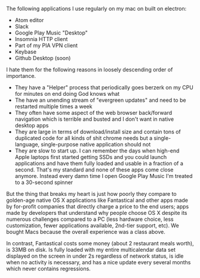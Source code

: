 The following applications I use regularly on my mac on built on electron:

- Atom editor
- Slack
- Google Play Music "Desktop"
- Insomnia HTTP client
- Part of my PIA VPN client
- Keybase
- Github Desktop (soon)

I hate them for the following reasons in loosely descending order of importance.

- They have a "Helper" process that periodically goes berzerk on my CPU for minutes on end doing God knows what
- The have an unending stream of "evergreen updates" and need to be restarted multiple times a week
- They often have some aspect of the web browser back/forward navigation which is terrible and busted and I don't want in native desktop apps
- They are large in terms of download/install size and contain tons of duplicated code for all kinds of shit chrome needs but a single-language, single-purpose native application should not
- They are slow to start up. I can remember the days when high-end Apple laptops first started getting SSDs and you could launch applications and have them fully loaded and usable in a fraction of a second. That's my standard and none of these apps come close anymore. Instead every damn time I open Google Play Music I'm treated to a 30-second spinner

But the thing that breaks my heart is just how poorly they compare to golden-age native OS X applications like Fantastical and other apps made by for-profit companies that directly charge a price to the end users; apps made by developers that understand why people choose OS X despite its numerous challenges compared to a PC (less hardware choice, less customization, fewer applications available, 2nd-tier support, etc). We bought Macs because the overall experience was a class above.

In contrast, Fantastical costs some money (about 2 restaurant meals worth), is 33MB on disk. Is fully loaded with my entire multicalendar data set displayed on the screen in under 2s regardless of network status, is idle when no activity is necessary, and has a nice update every several months which never contains regressions.
